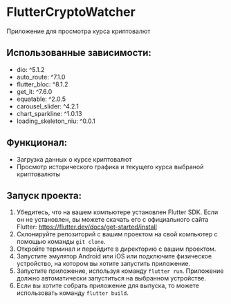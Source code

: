 # FlutterCryptoWatcher  
Приложение для просмотра курса криптовалют 
## Использованные зависимости:  
- dio: ^5.1.2    
 - auto_route: ^7.1.0  
 - flutter_bloc: ^8.1.2  
 - get_it: ^7.6.0  
 - equatable: ^2.0.5  
 - carousel_slider: ^4.2.1  
 - chart_sparkline: ^1.0.13  
 - loading_skeleton_niu: ^0.0.1  
## Функционал:  
- Загрузка данных о курсе криптовалют
- Просмотр исторического графика и текущего курса выбраной криптовалюты
## Запуск проекта:  
1. Убедитесь, что на вашем компьютере установлен Flutter SDK. Если он не установлен, вы можете скачать его с официального сайта Flutter: https://flutter.dev/docs/get-started/install    
2. Склонируйте репозиторий с вашим проектом на свой компьютер с помощью команды `git clone`.  
3. Откройте терминал и перейдите в директорию с вашим проектом.  
4. Запустите эмулятор Android или iOS или подключите физическое устройство, на котором вы хотите запустить приложение.  
5. Запустите приложение, используя команду `flutter run`. Приложение должно автоматически запуститься на выбранном устройстве.  
6. Если вы хотите собрать приложение для выпуска, то можете использовать команду `flutter build`.  
